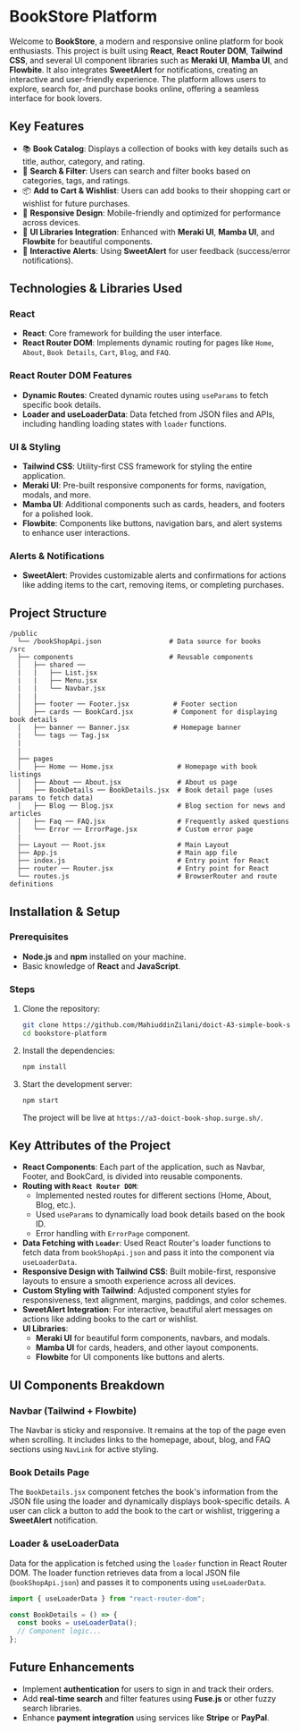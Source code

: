 # BookStore Platform

Welcome to **BookStore**, a modern and responsive online platform for book enthusiasts. This project is built using **React**, **React Router DOM**, **Tailwind CSS**, and several UI component libraries such as **Meraki UI**, **Mamba UI**, and **Flowbite**. It also integrates **SweetAlert** for notifications, creating an interactive and user-friendly experience. The platform allows users to explore, search for, and purchase books online, offering a seamless interface for book lovers.

## Key Features

- 📚 **Book Catalog**: Displays a collection of books with key details such as title, author, category, and rating.
- 🔎 **Search & Filter**: Users can search and filter books based on categories, tags, and ratings.
- 📦 **Add to Cart & Wishlist**: Users can add books to their shopping cart or wishlist for future purchases.
- 🚀 **Responsive Design**: Mobile-friendly and optimized for performance across devices.
- 🎨 **UI Libraries Integration**: Enhanced with **Meraki UI**, **Mamba UI**, and **Flowbite** for beautiful components.
- 🎉 **Interactive Alerts**: Using **SweetAlert** for user feedback (success/error notifications).

## Technologies & Libraries Used

### React

- **React**: Core framework for building the user interface.
- **React Router DOM**: Implements dynamic routing for pages like `Home`, `About`, `Book Details`, `Cart`, `Blog`, and `FAQ`.

### React Router DOM Features

- **Dynamic Routes**: Created dynamic routes using `useParams` to fetch specific book details.
- **Loader and useLoaderData**: Data fetched from JSON files and APIs, including handling loading states with `loader` functions.

### UI & Styling

- **Tailwind CSS**: Utility-first CSS framework for styling the entire application.
- **Meraki UI**: Pre-built responsive components for forms, navigation, modals, and more.
- **Mamba UI**: Additional components such as cards, headers, and footers for a polished look.
- **Flowbite**: Components like buttons, navigation bars, and alert systems to enhance user interactions.

### Alerts & Notifications

- **SweetAlert**: Provides customizable alerts and confirmations for actions like adding items to the cart, removing items, or completing purchases.

## Project Structure

```
/public
  └── /bookShopApi.json                 # Data source for books
/src
  ├── components                        # Reusable components
  │   ├── shared ──
  |   |   ├── List.jsx
  |   |   ├── Menu.jsx
  |   |   └── Navbar.jsx
  |   |
  │   ├── footer ── Footer.jsx           # Footer section
  │   ├── cards ── BookCard.jsx          # Component for displaying book details
  │   ├── banner ── Banner.jsx           # Homepage banner
  |   └── tags ── Tag.jsx
  |
  |
  ├── pages
  │   ├── Home ── Home.jsx                # Homepage with book listings
  │   ├── About ── About.jsx              # About us page
  │   ├── BookDetails ── BookDetails.jsx  # Book detail page (uses params to fetch data)
  │   ├── Blog ── Blog.jsx                # Blog section for news and articles
  │   ├── Faq ── FAQ.jsx                  # Frequently asked questions
  │   └── Error ── ErrorPage.jsx          # Custom error page
  |
  ├── Layout ── Root.jsx                  # Main Layout
  ├── App.js                              # Main app file
  ├── index.js                            # Entry point for React
  ├── router ── Router.jsx                # Entry point for React
  └── routes.js                           # BrowserRouter and route definitions
```

## Installation & Setup

### Prerequisites

- **Node.js** and **npm** installed on your machine.
- Basic knowledge of **React** and **JavaScript**.

### Steps

1. Clone the repository:

   ```bash
   git clone https://github.com/MahiuddinZilani/doict-A3-simple-book-shop-react
   cd bookstore-platform
   ```

2. Install the dependencies:

   ```bash
   npm install
   ```

3. Start the development server:

   ```bash
   npm start
   ```

   The project will be live at `https://a3-doict-book-shop.surge.sh/`.

## Key Attributes of the Project

- **React Components**: Each part of the application, such as Navbar, Footer, and BookCard, is divided into reusable components.
- **Routing with `React Router DOM`**:
  - Implemented nested routes for different sections (Home, About, Blog, etc.).
  - Used `useParams` to dynamically load book details based on the book ID.
  - Error handling with `ErrorPage` component.
- **Data Fetching with `Loader`**: Used React Router's loader functions to fetch data from `bookShopApi.json` and pass it into the component via `useLoaderData`.
- **Responsive Design with Tailwind CSS**: Built mobile-first, responsive layouts to ensure a smooth experience across all devices.
- **Custom Styling with Tailwind**: Adjusted component styles for responsiveness, text alignment, margins, paddings, and color schemes.
- **SweetAlert Integration**: For interactive, beautiful alert messages on actions like adding books to the cart or wishlist.
- **UI Libraries**:
  - **Meraki UI** for beautiful form components, navbars, and modals.
  - **Mamba UI** for cards, headers, and other layout components.
  - **Flowbite** for UI components like buttons and alerts.

## UI Components Breakdown

### Navbar (Tailwind + Flowbite)

The Navbar is sticky and responsive. It remains at the top of the page even when scrolling. It includes links to the homepage, about, blog, and FAQ sections using `NavLink` for active styling.

### Book Details Page

The `BookDetails.jsx` component fetches the book's information from the JSON file using the loader and dynamically displays book-specific details. A user can click a button to add the book to the cart or wishlist, triggering a **SweetAlert** notification.

### Loader & useLoaderData

Data for the application is fetched using the `loader` function in React Router DOM. The loader function retrieves data from a local JSON file (`bookShopApi.json`) and passes it to components using `useLoaderData`.

```jsx
import { useLoaderData } from "react-router-dom";

const BookDetails = () => {
  const books = useLoaderData();
  // Component logic...
};
```

## Future Enhancements

- Implement **authentication** for users to sign in and track their orders.
- Add **real-time search** and filter features using **Fuse.js** or other fuzzy search libraries.
- Enhance **payment integration** using services like **Stripe** or **PayPal**.
